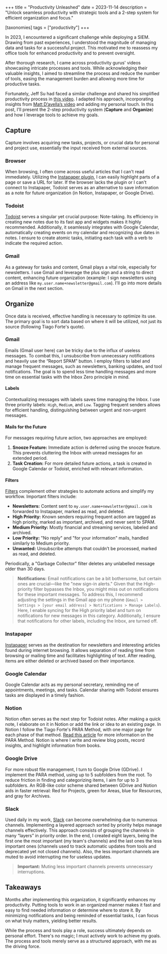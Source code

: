 +++
title = "Productivity Unleashed"
date  = 2023-11-14
description = "Unlock seamless productivity with strategic tools and a 2-step system for efficient organization and focus."

[taxonomies]
tags = ["productivity"]
+++


In 2023, I encountered a significant challenge while deploying a SIEM.  Drawing from past experiences, I understood the magnitude of managing data and tasks for a successful project.  This motivated me to reassess my office tools for enhanced productivity and to prevent oversight.

After thorough research, I came across productivity gurus' videos showcasing intricate processes and tools.  While acknowledging their valuable insights, I aimed to streamline the process and reduce the number of tools, easing the management burden and allowing more time for productive tasks.

Fortunately, Jeff Su had faced a similar challenge and shared his simplified productivity process in [this video](https://www.youtube.com/watch?v=7M6bIeVbCqA).  I adapted his approach, incorporating insights from [Matt D’avella’s video](https://www.youtube.com/watch?v=0_44XEVOwek) and adding my personal touch.  In this post, I'll present the 2-step productivity system (**Capture** and **Organize**) and how I leverage tools to achieve my goals.


## Capture
Capture involves acquiring new tasks, projects, or crucial data for personal and project use, essentially the input received from external sources.

### Browser
When browsing, I often come across useful articles that I can't read immediately.  Utilizing the [Instapaper plugin](https://chrome.google.com/webstore/detail/instapaper/ldjkgaaoikpmhmkelcgkgacicjfbofhh), I can easily highlight parts of a page or save a URL for later.  If the browser lacks the plugin or I can't connect to Instapaper, Todoist serves as an alternative to save information as a note for future organization (in Notion, Instapaper, or Google Drive).

### Todoist
[Todoist](https://todoist.com/) serves a singular yet crucial purpose: Note-taking.  Its efficiency in creating new notes due to its fast app and widgets makes it highly recommended.  Additionally, it seamlessly integrates with Google Calendar, automatically creating events on my calendar and recognizing due dates in notes.  I ensure to create atomic tasks, initiating each task with a verb to indicate the required action.

### Gmail
As a gateway for tasks and content, Gmail plays a vital role, especially for newsletters.  I use Gmail and leverage the plus sign and a string to direct content, enhancing future organization (example: I sign newsletters using an address like `my.user.name+newsletter@gmail.com`).  I'll go into more details on Gmail in the next section.


## Organize
Once data is received, effective handling is necessary to optimize its use.  The primary goal is to sort data based on where it will be utilized, not just its source (following Tiago Forte's quote).

### Gmail
Emails (Gmail user here) can be tricky due to the influx of useless messages.  To combat this, I unsubscribe from unnecessary notifications and heavily use the “Report SPAM” button.  I employ filters to label and manage frequent messages, such as newsletters, banking updates, and tool notifications.  The goal is to spend less time handling messages and more time on essential tasks with the Inbox Zero principle in mind.

#### Labels
Contextualizing messages with labels saves time managing the Inbox.  I use three priority labels: `High`, `Medium`, and `Low`.  Tagging frequent senders allows for efficient handling, distinguishing between urgent and non-urgent messages.

#### Mails for the Future
For messages requiring future action, two approaches are employed:

1.  **Snooze Feature:** Immediate action is deferred using the snooze feature.  This prevents cluttering the Inbox with unread messages for an extended period.
2.  **Task Creation:** For more detailed future actions, a task is created in Google Calendar or Todoist, enriched with relevant information.

#### Filters
[Filters](https://support.google.com/mail/answer/7190?hl=en) complement other strategies to automate actions and simplify my workflow.  Important filters include:

- **Newsletters:** Content sent to `my.user.name+newsletter@gmail.com` is forwarded to Instapaper, marked as read, and deleted.
- **High Priority:** Known senders requiring frequent action are tagged as high priority, marked as important, archived, and never sent to SPAM.
- **Medium Priority:** Mostly financial and streaming services, labeled and archived.
- **Low Priority:** "No reply" and "for your information" mails, handled similarly to Medium priority.
- **Unwanted:** Unsubscribe attempts that couldn’t be processed, marked as read, and deleted.

Periodically, a "Garbage Collector" filter deletes any unlabelled message older than 30 days.

> **Notifications:** Email notifications can be a bit bothersome, but certain ones are crucial—like the "new sign-in alerts."  Given that the High-priority filter bypasses the Inbox, you might miss out on notifications for these important messages.  To address this, I recommend adjusting the settings in the Gmail app on my phone (`Gmail > Settings > [your email address] > Notifications > Manage Labels`).  Here, I enable syncing for the High priority label and turn on notifications for new messages in this category.  Additionally, I ensure that notifications for other labels, including the Inbox, are turned off.

### Instapaper
[Instapaper](https://www.instapaper.com) serves as the destination for newsletters and interesting articles found during internet browsing.  It allows separation of reading time from browsing or mailing time and facilitates highlighting of text.  After reading, items are either deleted or archived based on their importance.

### Google Calendar
Google Calendar acts as my personal secretary, reminding me of appointments, meetings, and tasks.  Calendar sharing with Todoist ensures tasks are displayed in a timely fashion.

### Notion
Notion often serves as the next step for Todoist notes.  After making a quick note, I elaborate on it in Notion or add the link or idea to an existing page.  In Notion I follow the Tiago Forte's PARA Method, with one major page for each phase of that method.  [Read this article](https://fortelabs.com/blog/para/) for more information on the PARA Method.  Notion is where I write and review blog posts, record insights, and highlight information from books.

### Google Drive
For more robust file management, I turn to Google Drive (GDrive).  I implement the PARA method, using up to 5 subfolders from the root.  To reduce friction in finding and categorizing items, I aim for up to 3 subfolders.  An RGB-like color scheme shared between GDrive and Notion aids in faster retrieval: Red for Projects, green for Areas, blue for Resources, and gray for Archives.

### Slack
Used daily in my work, [Slack](https://slack.com/) can become overwhelming due to numerous channels.  Implementing a layered approach sorted by priority helps manage channels effectively. This approach consists of grouping the channels in many “layers” in priority order. In the end, I created eight layers, being the first one the most important (my team's channels) and the last ones the less important ones (channels used to track automatic updates from tools and deprecated yet not closed channels).  Also, the less important channels are muted to avoid interrupting me for useless updates.

> **Important:** Muting less important channels prevents unnecessary interruptions.


## Takeaways
Months after implementing this organization, it significantly enhances my productivity.  Putting tools to work in an organized manner makes it fast and easy to find needed information or determine where to store it.  By minimizing notifications and being reminded of essential tasks, I can focus on what truly matters, yielding better results.

While the process and tools play a role, success ultimately depends on personal effort.  There's no magic; I must actively work to achieve my goals.  The process and tools merely serve as a structured approach, with me as the driving force.
